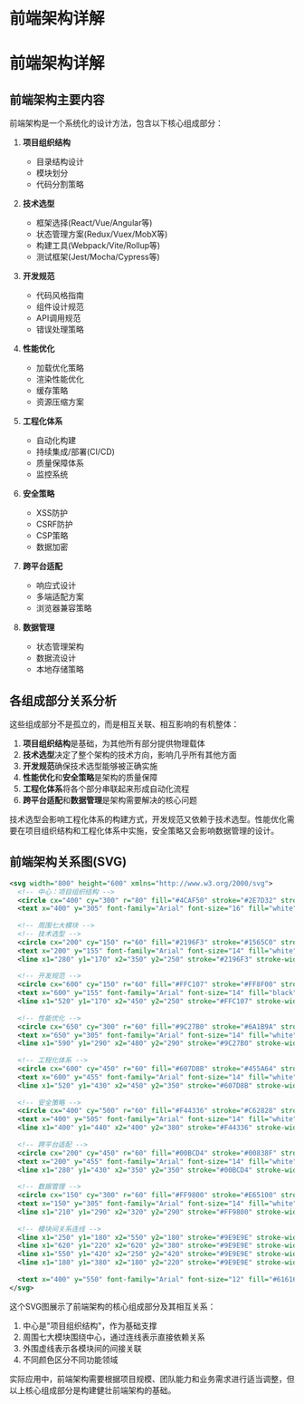 # 前端架构详解

# 前端架构详解

## 前端架构主要内容

前端架构是一个系统化的设计方法，包含以下核心组成部分：

1. **项目组织结构**
   - 目录结构设计
   - 模块划分
   - 代码分割策略

2. **技术选型**
   - 框架选择(React/Vue/Angular等)
   - 状态管理方案(Redux/Vuex/MobX等)
   - 构建工具(Webpack/Vite/Rollup等)
   - 测试框架(Jest/Mocha/Cypress等)

3. **开发规范**
   - 代码风格指南
   - 组件设计规范
   - API调用规范
   - 错误处理策略

4. **性能优化**
   - 加载优化策略
   - 渲染性能优化
   - 缓存策略
   - 资源压缩方案

5. **工程化体系**
   - 自动化构建
   - 持续集成/部署(CI/CD)
   - 质量保障体系
   - 监控系统

6. **安全策略**
   - XSS防护
   - CSRF防护
   - CSP策略
   - 数据加密

7. **跨平台适配**
   - 响应式设计
   - 多端适配方案
   - 浏览器兼容策略

8. **数据管理**
   - 状态管理架构
   - 数据流设计
   - 本地存储策略

## 各组成部分关系分析

这些组成部分不是孤立的，而是相互关联、相互影响的有机整体：

1. **项目组织结构**是基础，为其他所有部分提供物理载体
2. **技术选型**决定了整个架构的技术方向，影响几乎所有其他方面
3. **开发规范**确保技术选型能够被正确实施
4. **性能优化**和**安全策略**是架构的质量保障
5. **工程化体系**将各个部分串联起来形成自动化流程
6. **跨平台适配**和**数据管理**是架构需要解决的核心问题

技术选型会影响工程化体系的构建方式，开发规范又依赖于技术选型。性能优化需要在项目组织结构和工程化体系中实施，安全策略又会影响数据管理的设计。

## 前端架构关系图(SVG)

```svg
<svg width="800" height="600" xmlns="http://www.w3.org/2000/svg">
  <!-- 中心：项目组织结构 -->
  <circle cx="400" cy="300" r="80" fill="#4CAF50" stroke="#2E7D32" stroke-width="3"/>
  <text x="400" y="305" font-family="Arial" font-size="16" fill="white" text-anchor="middle">项目组织结构</text>
  
  <!-- 周围七大模块 -->
  <!-- 技术选型 -->
  <circle cx="200" cy="150" r="60" fill="#2196F3" stroke="#1565C0" stroke-width="2"/>
  <text x="200" y="155" font-family="Arial" font-size="14" fill="white" text-anchor="middle">技术选型</text>
  <line x1="280" y1="170" x2="350" y2="250" stroke="#2196F3" stroke-width="2"/>
  
  <!-- 开发规范 -->
  <circle cx="600" cy="150" r="60" fill="#FFC107" stroke="#FF8F00" stroke-width="2"/>
  <text x="600" y="155" font-family="Arial" font-size="14" fill="black" text-anchor="middle">开发规范</text>
  <line x1="520" y1="170" x2="450" y2="250" stroke="#FFC107" stroke-width="2"/>
  
  <!-- 性能优化 -->
  <circle cx="650" cy="300" r="60" fill="#9C27B0" stroke="#6A1B9A" stroke-width="2"/>
  <text x="650" y="305" font-family="Arial" font-size="14" fill="white" text-anchor="middle">性能优化</text>
  <line x1="590" y1="290" x2="480" y2="290" stroke="#9C27B0" stroke-width="2"/>
  
  <!-- 工程化体系 -->
  <circle cx="600" cy="450" r="60" fill="#607D8B" stroke="#455A64" stroke-width="2"/>
  <text x="600" y="455" font-family="Arial" font-size="14" fill="white" text-anchor="middle">工程化体系</text>
  <line x1="520" y1="430" x2="450" y2="350" stroke="#607D8B" stroke-width="2"/>
  
  <!-- 安全策略 -->
  <circle cx="400" cy="500" r="60" fill="#F44336" stroke="#C62828" stroke-width="2"/>
  <text x="400" y="505" font-family="Arial" font-size="14" fill="white" text-anchor="middle">安全策略</text>
  <line x1="400" y1="440" x2="400" y2="380" stroke="#F44336" stroke-width="2"/>
  
  <!-- 跨平台适配 -->
  <circle cx="200" cy="450" r="60" fill="#00BCD4" stroke="#00838F" stroke-width="2"/>
  <text x="200" y="455" font-family="Arial" font-size="14" fill="white" text-anchor="middle">跨平台适配</text>
  <line x1="280" y1="430" x2="350" y2="350" stroke="#00BCD4" stroke-width="2"/>
  
  <!-- 数据管理 -->
  <circle cx="150" cy="300" r="60" fill="#FF9800" stroke="#E65100" stroke-width="2"/>
  <text x="150" y="305" font-family="Arial" font-size="14" fill="white" text-anchor="middle">数据管理</text>
  <line x1="210" y1="290" x2="320" y2="290" stroke="#FF9800" stroke-width="2"/>
  
  <!-- 模块间关系连线 -->
  <line x1="250" y1="180" x2="550" y2="180" stroke="#9E9E9E" stroke-width="1" stroke-dasharray="5,5"/>
  <line x1="620" y1="220" x2="620" y2="380" stroke="#9E9E9E" stroke-width="1" stroke-dasharray="5,5"/>
  <line x1="550" y1="420" x2="250" y2="420" stroke="#9E9E9E" stroke-width="1" stroke-dasharray="5,5"/>
  <line x1="180" y1="380" x2="180" y2="220" stroke="#9E9E9E" stroke-width="1" stroke-dasharray="5,5"/>
  
  <text x="400" y="550" font-family="Arial" font-size="12" fill="#616161" text-anchor="middle">前端架构核心组成部分及相互关系</text>
</svg>
```

这个SVG图展示了前端架构的核心组成部分及其相互关系：
1. 中心是"项目组织结构"，作为基础支撑
2. 周围七大模块围绕中心，通过连线表示直接依赖关系
3. 外围虚线表示各模块间的间接关联
4. 不同颜色区分不同功能领域

实际应用中，前端架构需要根据项目规模、团队能力和业务需求进行适当调整，但以上核心组成部分是构建健壮前端架构的基础。
